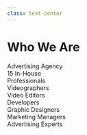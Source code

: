 ```yaml
---
class: text-center
---
```


# Who We Are

<div class="relative h-full -mt-10">
  <!-- Section 1: Advertising Agency -->
  <div class="absolute top-1/2 -translate-y-1/2 left-1/2 transform -translate-x-1/2" v-click.hide="1">
    <div
      v-motion
      :initial="{ filter: 'blur(12px)', opacity: 0, scale: 0.8 }"
      :enter="{ filter: 'blur(0px)', opacity: 1, scale: 1 }"
      class="text-center text-4xl font-bold bg-gradient-to-r leading-[50px] from-red-600 to-red-500 bg-clip-text text-transparent"
    >
      Advertising Agency
    </div>
  </div>

  <!-- Section 2: In-House Team (Two-Column Layout) -->
  <div class="absolute top-1/2 -translate-y-1/2 left-1/2 transform -translate-x-1/2 w-full max-w-4xl">
    <div class="flex flex-col md:flex-row gap-12 justify-center items-center">
      <!-- Left Column: Team Label -->
      <div class="flex-1">
        <div
          v-click="1"
          v-motion
          :initial="{ filter: 'blur(12px)', opacity: 0, scale: 0.8 }"
          :enter="{ filter: 'blur(0px)', opacity: 1, scale: 1 }"
          class="text-3xl font-bold text-center"
        >
          <span class="text-red-600">15</span> In-House<br/>Professionals
        </div>
      </div>
      <!-- Right Column: Team Members -->
      <div class="flex-1 text-left grid grid-cols-2 gap-4">
        <div
          v-click="2"
          v-motion
          :initial="{ filter: 'blur(12px)', opacity: 0, x: 50 }"
          :enter="{ filter: 'blur(0px)', opacity: 1, x: 0 }"
          class="flex items-center gap-3 p-3 bg-zinc-900/50 rounded-lg backdrop-blur-sm transform hover:scale-105 border border-zinc-800 hover:border-red-600/50"
        >
          <lucide-video class="w-6 h-6 text-red-500"/>
          <span class="text-sm">Videographers</span>
        </div>
        <div
          v-click="3"
          v-motion
          :initial="{ filter: 'blur(12px)', opacity: 0, x: 50 }"
          :enter="{ filter: 'blur(0px)', opacity: 1, x: 0 }"
          class="flex items-center gap-3 p-3 bg-zinc-900/50 rounded-lg backdrop-blur-sm transform hover:scale-105 border border-zinc-800 hover:border-red-600/50"
        >
          <lucide-clapperboard class="w-6 h-6 text-red-500"/>
          <span class="text-sm">Video Editors</span>
        </div>
        <div
          v-click="4"
          v-motion
          :initial="{ filter: 'blur(12px)', opacity: 0, x: 50 }"
          :enter="{ filter: 'blur(0px)', opacity: 1, x: 0 }"
          class="flex items-center gap-3 p-3 bg-zinc-900/50 rounded-lg backdrop-blur-sm transform hover:scale-105 border border-zinc-800 hover:border-red-600/50"
        >
          <lucide-code-2 class="w-6 h-6 text-red-500"/>
          <span class="text-sm">Developers</span>
        </div>
        <div
          v-click="5"
          v-motion
          :initial="{ filter: 'blur(12px)', opacity: 0, x: 50 }"
          :enter="{ filter: 'blur(0px)', opacity: 1, x: 0 }"
          class="flex items-center gap-3 p-3 bg-zinc-900/50 rounded-lg backdrop-blur-sm transform hover:scale-105 border border-zinc-800 hover:border-red-600/50"
        >
          <lucide-palette class="w-6 h-6 text-red-500"/>
          <span class="text-sm">Graphic Designers</span>
        </div><div
          v-click="6"
          v-motion
          :initial="{ filter: 'blur(12px)', opacity: 0, x: 50 }"
          :enter="{ filter: 'blur(0px)', opacity: 1, x: 0 }"
          class="flex items-center gap-3 p-3 bg-zinc-900/50 rounded-lg backdrop-blur-sm transform hover:scale-105 border border-zinc-800 hover:border-red-600/50"
        >
          <lucide-presentation class="w-6 h-6 text-red-500"/>
          <span class="text-sm">Marketing Managers</span>
        </div><div
          v-click="7"
          v-motion
          :initial="{ filter: 'blur(12px)', opacity: 0, x: 50 }"
          :enter="{ filter: 'blur(0px)', opacity: 1, x: 0 }"
          class="flex items-center gap-3 p-3 bg-zinc-900/50 rounded-lg backdrop-blur-sm transform hover:scale-105 border border-zinc-800 hover:border-red-600/50"
        >
          <lucide-megaphone class="w-6 h-6 text-red-500"/>
          <span class="text-sm">Advertising Experts</span>
        </div>
      </div>
    </div>
  </div>
</div>

